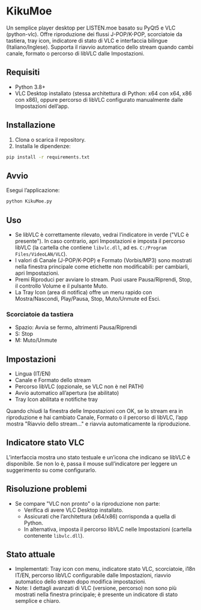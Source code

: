 # KikuMoe

Un semplice player desktop per LISTEN.moe basato su PyQt5 e VLC (python-vlc). Offre riproduzione dei flussi J-POP/K-POP, scorciatoie da tastiera, tray icon, indicatore di stato di VLC e interfaccia bilingue (Italiano/Inglese). Supporta il riavvio automatico dello stream quando cambi canale, formato o percorso di libVLC dalle Impostazioni.

## Requisiti
- Python 3.8+
- VLC Desktop installato (stessa architettura di Python: x64 con x64, x86 con x86),
  oppure percorso di libVLC configurato manualmente dalle Impostazioni dell’app.

## Installazione
1. Clona o scarica il repository.
2. Installa le dipendenze:

```bash
pip install -r requirements.txt
```

## Avvio
Esegui l’applicazione:

```bash
python KikuMoe.py
```

## Uso
- Se libVLC è correttamente rilevato, vedrai l’indicatore in verde ("VLC è presente"). In caso contrario, apri Impostazioni e imposta il percorso libVLC (la cartella che contiene `libvlc.dll`, ad es. `C:/Program Files/VideoLAN/VLC`).
- I valori di Canale (J-POP/K-POP) e Formato (Vorbis/MP3) sono mostrati nella finestra principale come etichette non modificabili: per cambiarli, apri Impostazioni.
- Premi Riproduci per avviare lo stream. Puoi usare Pausa/Riprendi, Stop, il controllo Volume e il pulsante Muto.
- La Tray Icon (area di notifica) offre un menu rapido con Mostra/Nascondi, Play/Pausa, Stop, Muto/Unmute ed Esci.

### Scorciatoie da tastiera
- Spazio: Avvia se fermo, altrimenti Pausa/Riprendi
- S: Stop
- M: Muto/Unmute

## Impostazioni
- Lingua (IT/EN)
- Canale e Formato dello stream
- Percorso libVLC (opzionale, se VLC non è nel PATH)
- Avvio automatico all’apertura (se abilitato)
- Tray Icon abilitata e notifiche tray

Quando chiudi la finestra delle Impostazioni con OK, se lo stream era in riproduzione e hai cambiato Canale, Formato o il percorso di libVLC, l’app mostra "Riavvio dello stream…" e riavvia automaticamente la riproduzione.

## Indicatore stato VLC
L’interfaccia mostra uno stato testuale e un’icona che indicano se libVLC è disponibile. Se non lo è, passa il mouse sull’indicatore per leggere un suggerimento su come configurarlo.

## Risoluzione problemi
- Se compare "VLC non pronto" o la riproduzione non parte:
  - Verifica di avere VLC Desktop installato.
  - Assicurati che l’architettura (x64/x86) corrisponda a quella di Python.
  - In alternativa, imposta il percorso libVLC nelle Impostazioni (cartella contenente `libvlc.dll`).

## Stato attuale
- Implementati: Tray icon con menu, indicatore stato VLC, scorciatoie, i18n IT/EN, percorso libVLC configurabile dalle Impostazioni, riavvio automatico dello stream dopo modifica impostazioni.
- Note: I dettagli avanzati di VLC (versione, percorso) non sono più mostrati nella finestra principale; è presente un indicatore di stato semplice e chiaro.